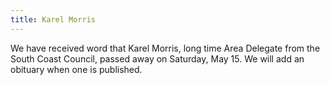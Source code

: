 ```yaml
---
title: Karel Morris
---
```

We have received word that Karel Morris, long time Area Delegate from the South Coast Council, passed away on Saturday, May 15.  We will add an obituary when one is published.
